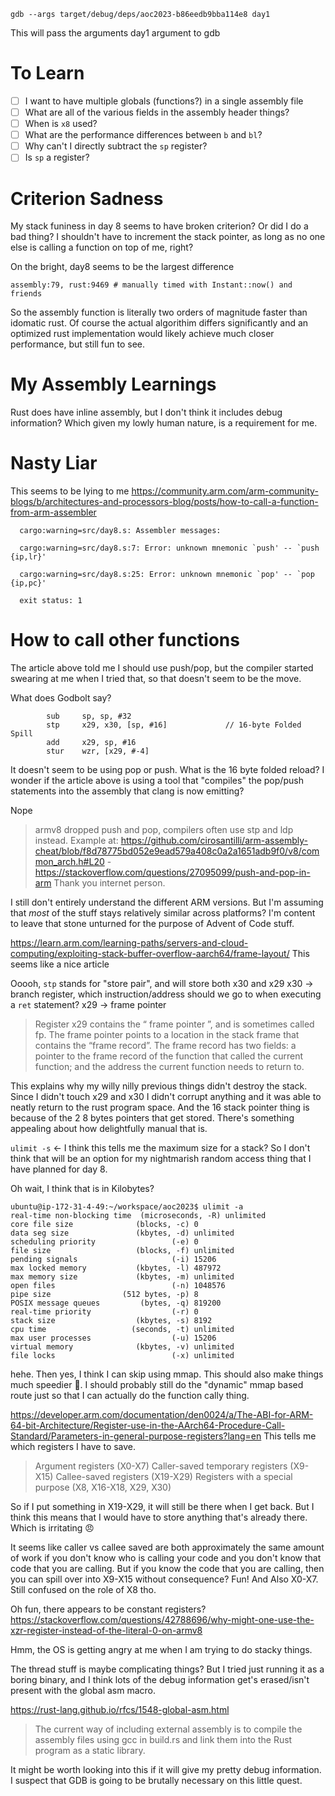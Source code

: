 ```
gdb --args target/debug/deps/aoc2023-b86eedb9bba114e8 day1
```
This will pass the arguments day1 argument to gdb

# To Learn
- [ ] I want to have multiple globals (functions?) in a single assembly file
- [ ] What are all of the various fields in the assembly header things?
- [ ] When is `x8` used?
- [ ] What are the performance differences between `b` and `bl`?
- [ ] Why can't I directly subtract the `sp` register?
- [ ] Is `sp` a register? 

# Criterion Sadness
My stack funiness in day 8 seems to have broken criterion? Or did I do a bad thing? I shouldn't have to increment the stack pointer, as long as no one else is calling a function on top of me, right? 

On the bright, day8 seems to be the largest difference
```
assembly:79, rust:9469 # manually timed with Instant::now() and friends
```
So the assembly function is literally two orders of magnitude faster than idomatic rust. Of course the actual algorithim differs significantly and an optimized rust implementation would likely achieve much closer performance, but still fun to see.


# My Assembly Learnings
Rust does have inline assembly, but I don't think it includes debug information? Which given my lowly human nature, is a requirement for me.


# Nasty Liar
This seems to be lying to me
https://community.arm.com/arm-community-blogs/b/architectures-and-processors-blog/posts/how-to-call-a-function-from-arm-assembler
```
  cargo:warning=src/day8.s: Assembler messages:

  cargo:warning=src/day8.s:7: Error: unknown mnemonic `push' -- `push {ip,lr}'

  cargo:warning=src/day8.s:25: Error: unknown mnemonic `pop' -- `pop {ip,pc}'

  exit status: 1
```

# How to call other functions
The article above told me I should use push/pop, but the compiler started swearing at me when I tried that, so that doesn't seem to be the move.

What does Godbolt say?
```
        sub     sp, sp, #32
        stp     x29, x30, [sp, #16]             // 16-byte Folded Spill
        add     x29, sp, #16
        stur    wzr, [x29, #-4]
```

It doesn't seem to be using pop or push. What is the 16 byte folded reload? I wonder if the article above is using a tool that "compiles" the pop/push statements into the assembly that clang is now emitting?

Nope
> armv8 dropped push and pop, compilers often use stp and ldp instead. Example at: https://github.com/cirosantilli/arm-assembly-cheat/blob/f8d78775bd052e9ead579a408c0a2a1651adb9f0/v8/common_arch.h#L20
-https://stackoverflow.com/questions/27095099/push-and-pop-in-arm
Thank you internet person.

I still don't entirely understand the different ARM versions. But I'm assuming that _most_ of the stuff stays relatively similar across platforms? I'm content to leave that stone unturned for the purpose of Advent of Code stuff.

https://learn.arm.com/learning-paths/servers-and-cloud-computing/exploiting-stack-buffer-overflow-aarch64/frame-layout/
This seems like a nice article

Ooooh, `stp` stands for "store pair", and will store both x30 and x29
x30 -> branch register, which instruction/address should we go to when executing a `ret` statement?
x29 -> frame pointer
> Register x29 contains the “ frame pointer ”, and is sometimes called fp. The frame pointer points to a location in the stack frame that contains the “frame record”. The frame record has two fields: a pointer to the frame record of the function that called the current function; and the address the current function needs to return to.

This explains why my willy nilly previous things didn't destroy the stack. Since I didn't touch x29 and x30 I didn't corrupt anything and it was able to neatly return to the rust program space. And the 16 stack pointer thing is because of the 2 8 bytes pointers that get stored. There's something appealing about how delightfully manual that is.

`ulimit -s` <- I think this tells me the maximum size for a stack? So I don't think that will be an option for my nightmarish random access thing that I have planned for day 8.

Oh wait, I think that is in Kilobytes? 
```
ubuntu@ip-172-31-4-49:~/workspace/aoc2023$ ulimit -a
real-time non-blocking time  (microseconds, -R) unlimited
core file size              (blocks, -c) 0
data seg size               (kbytes, -d) unlimited
scheduling priority                 (-e) 0
file size                   (blocks, -f) unlimited
pending signals                     (-i) 15206
max locked memory           (kbytes, -l) 487972
max memory size             (kbytes, -m) unlimited
open files                          (-n) 1048576
pipe size                (512 bytes, -p) 8
POSIX message queues         (bytes, -q) 819200
real-time priority                  (-r) 0
stack size                  (kbytes, -s) 8192
cpu time                   (seconds, -t) unlimited
max user processes                  (-u) 15206
virtual memory              (kbytes, -v) unlimited
file locks                          (-x) unlimited
```

hehe. Then yes, I think I can skip using mmap. This should also make things much speedier 🏃. I should probably still do the "dynamic" mmap based route just so that I can actually do the function cally thing.

https://developer.arm.com/documentation/den0024/a/The-ABI-for-ARM-64-bit-Architecture/Register-use-in-the-AArch64-Procedure-Call-Standard/Parameters-in-general-purpose-registers?lang=en
This tells me which registers I have to save.
> Argument registers (X0-X7)
> Caller-saved temporary registers (X9-X15)
> Callee-saved registers (X19-X29)
> Registers with a special purpose (X8, X16-X18, X29, X30)

So if I put something in X19-X29, it will still be there when I get back. But I think this means that I would have to store anything that's already there. Which is irritating 😠

It seems like caller vs callee saved are both approximately the same amount of work if you don't know who is calling your code and you don't know that code that you are calling. But if you know the code that you are calling, then you can spill over into X9-X15 without consequence? Fun! And Also X0-X7. Still confused on the role of X8 tho. 

Oh fun, there appears to be constant registers? https://stackoverflow.com/questions/42788696/why-might-one-use-the-xzr-register-instead-of-the-literal-0-on-armv8

Hmm, the OS is getting angry at me when I am trying to do stacky things.











The thread stuff is maybe complicating things? But I tried just running it as a boring binary, and I think lots of the debug information get's erased/isn't present with the global asm macro.

https://rust-lang.github.io/rfcs/1548-global-asm.html
> The current way of including external assembly is to compile the assembly files using gcc in build.rs and link them into the Rust program as a static library.

It might be worth looking into this if it will give my pretty debug information. I suspect that GDB is going to be brutally necessary on this little quest.
